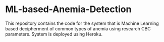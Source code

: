 # ML-based-Anemia-Detection
This repository contains the code for the system that is Machine Learning based decipherment of common types of anemia using research CBC parameters. System is deployed using Heroku.
